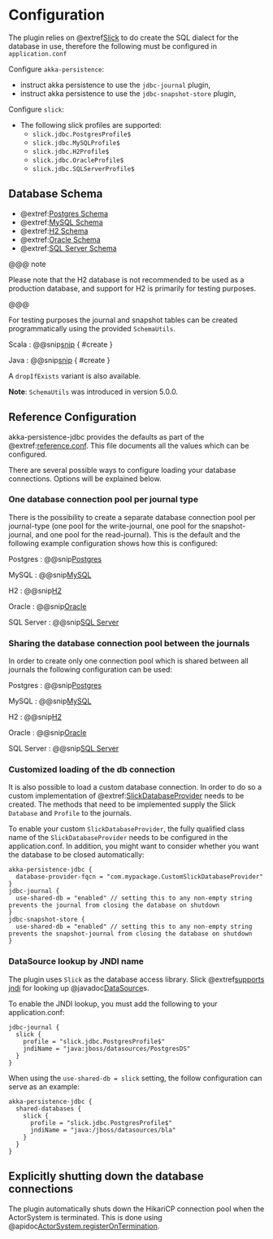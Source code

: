 # Configuration

The plugin relies on @extref[Slick](slick:) to do create the SQL dialect for the database in use, therefore the following must be configured in `application.conf`

Configure `akka-persistence`:

- instruct akka persistence to use the `jdbc-journal` plugin,
- instruct akka persistence to use the `jdbc-snapshot-store` plugin,

Configure `slick`:

- The following slick profiles are supported:
  - `slick.jdbc.PostgresProfile$`
  - `slick.jdbc.MySQLProfile$`
  - `slick.jdbc.H2Profile$`
  - `slick.jdbc.OracleProfile$`
  - `slick.jdbc.SQLServerProfile$`

## Database Schema

- @extref:[Postgres Schema](github:/core/src/main/resources/schema/postgres/postgres-create-schema.sql)
- @extref:[MySQL Schema](github:/core/src/main/resources/schema/mysql/mysql-create-schema.sql)
- @extref:[H2 Schema](github:/core/src/main/resources/schema/h2/h2-create-schema.sql)
- @extref:[Oracle Schema](github:/core/src/main/resources/schema/oracle/oracle-create-schema.sql)
- @extref:[SQL Server Schema](github:/core/src/main/resources/schema/sqlserver/sqlserver-create-schema.sql)

@@@ note

Please note that the H2 database is not recommended to be used as a production database, and support for H2 is primarily for testing purposes.

@@@

For testing purposes the journal and snapshot tables can be created programmatically using the provided `SchemaUtils`.



Scala
:  @@snip[snip](/core/src/test/scala/akka/persistence/jdbc/ScaladslSnippets.scala) { #create }

Java
:  @@snip[snip](/core/src/test/java/akka/persistence/jdbc/JavadslSnippets.java) { #create }

A `dropIfExists` variant is also available.

**Note**: `SchemaUtils` was introduced in version 5.0.0.


## Reference Configuration

akka-persistence-jdbc provides the defaults as part of the @extref:[reference.conf](github:/core/src/main/resources/reference.conf). This file documents all the values which can be configured.

There are several possible ways to configure loading your database connections. Options will be explained below.

### One database connection pool per journal type

There is the possibility to create a separate database connection pool per journal-type (one pool for the write-journal,
one pool for the snapshot-journal, and one pool for the read-journal). This is the default and the following example
configuration shows how this is configured:

Postgres
: @@snip[Postgres](/core/src/test/resources/postgres-application.conf)

MySQL
: @@snip[MySQL](/core/src/test/resources/mysql-application.conf)

H2
: @@snip[H2](/core/src/test/resources/h2-application.conf)

Oracle
: @@snip[Oracle](/core/src/test/resources/oracle-application.conf)

SQL Server
: @@snip[SQL Server](/core/src/test/resources/sqlserver-application.conf)

### Sharing the database connection pool between the journals

In order to create only one connection pool which is shared between all journals the following configuration can be used:

Postgres
: @@snip[Postgres](/core/src/test/resources/postgres-shared-db-application.conf)

MySQL
: @@snip[MySQL](/core/src/test/resources/mysql-shared-db-application.conf)

H2
: @@snip[H2](/core/src/test/resources/h2-shared-db-application.conf)

Oracle
: @@snip[Oracle](/core/src/test/resources/oracle-shared-db-application.conf)

SQL Server
: @@snip[SQL Server](/core/src/test/resources/sqlserver-shared-db-application.conf)

### Customized loading of the db connection

It is also possible to load a custom database connection. 
In order to do so a custom implementation of @extref:[SlickDatabaseProvider](github:/src/main/scala/akka/persistence/jdbc/util/SlickExtension.scala)
needs to be created. The methods that need to be implemented supply the Slick `Database` and `Profile` to the journals.

To enable your custom `SlickDatabaseProvider`, the fully qualified class name of the `SlickDatabaseProvider`
needs to be configured in the application.conf. In addition, you might want to consider whether you want
the database to be closed automatically:

```hocon
akka-persistence-jdbc {
  database-provider-fqcn = "com.mypackage.CustomSlickDatabaseProvider"
}
jdbc-journal {
  use-shared-db = "enabled" // setting this to any non-empty string prevents the journal from closing the database on shutdown
}
jdbc-snapshot-store {
  use-shared-db = "enabled" // setting this to any non-empty string prevents the snapshot-journal from closing the database on shutdown
}
```

### DataSource lookup by JNDI name

The plugin uses `Slick` as the database access library. Slick @extref[supports jndi](slick:database.html#using-a-jndi-name) for looking up @javadoc[DataSource](javax.sql.DataSource)s.

To enable the JNDI lookup, you must add the following to your application.conf:

```hocon
jdbc-journal {
  slick {
    profile = "slick.jdbc.PostgresProfile$"
    jndiName = "java:jboss/datasources/PostgresDS"
  }
}
```

When using the `use-shared-db = slick` setting, the follow configuration can serve as an example:

```hocon
akka-persistence-jdbc {
  shared-databases {
    slick {
      profile = "slick.jdbc.PostgresProfile$"
      jndiName = "java:/jboss/datasources/bla"
    }
  }
}
```

## Explicitly shutting down the database connections

The plugin automatically shuts down the HikariCP connection pool when the ActorSystem is terminated.
This is done using @apidoc[ActorSystem.registerOnTermination](ActorSystem).
